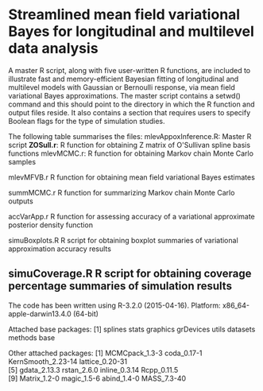 Streamlined mean field variational Bayes for longitudinal and multilevel data analysis
==============

A master R script, along with five user-written R functions, are included 
to illustrate fast and memory-efficient Bayesian fitting of longitudinal 
and multilevel models with Gaussian or Bernoulli response, via mean field 
variational Bayes approximations. The master script contains a setwd() 
command and this should point to the directory in which the R function 
and output files reside. It also contains a section that requires users
to specify Boolean flags for the type of simulation studies.

The following table summarises the files:
mlevAppoxInference.R: Master R script
**ZOSull.r**:         R function for obtaining Z matrix of O'Sullivan spline basis functions
mlevMCMC.r:           R function for obtaining Markov chain Monte Carlo
                       samples 

mlevMFVB.r             R function for obtaining mean field variational 
                       Bayes estimates
  
summMCMC.r             R function for summarizing Markov chain Monte 
                       Carlo outputs

accVarApp.r            R function for assessing accuracy of a 
                       variational approximate posterior density 
                       function

simuBoxplots.R         R script for obtaining boxplot summaries of 
                       variational approximation accuracy results

simuCoverage.R         R script for obtaining coverage percentage 
                       summaries of simulation results
--------------------------------------------------------------------

The code has been written using R-3.2.0 (2015-04-16).
Platform: x86_64-apple-darwin13.4.0 (64-bit)

Attached base packages:
[1] splines stats graphics grDevices utils datasets methods base     

Other attached packages:
[1] MCMCpack_1.3-3   coda_0.17-1   KernSmooth_2.23-14   lattice_0.20-31   
[5] gdata_2.13.3     rstan_2.6.0   inline_0.3.14        Rcpp_0.11.5       
[9] Matrix_1.2-0     magic_1.5-6   abind_1.4-0          MASS_7.3-40       



